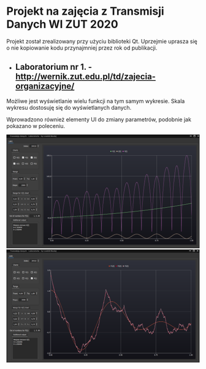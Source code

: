 # Projekt na zajęcia z Transmisji Danych WI ZUT 2020
Projekt został zrealizowany przy użyciu biblioteki Qt.
Uprzejmie uprasza się o nie kopiowanie kodu przynajmniej przez rok od publikacji. 


* ## Laboratorium nr 1. - http://wernik.zut.edu.pl/td/zajecia-organizacyjne/
Możliwe jest wyświetlanie wielu funkcji na tym samym wykresie.
Skala wykresu dostosuję się do wyświetlanych danych.

Wprowadzono również elementy UI do zmiany parametrów, podobnie jak pokazano w poleceniu.

![image](https://github.com/lou000/TD_2020_34410/blob/master/ssMulti.png?raw=true)
![image](https://github.com/lou000/TD_2020_34410/blob/master/ssP.png?raw=true)
